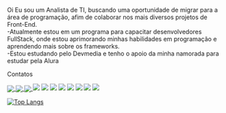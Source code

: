 
Oi
Eu sou um Analista de TI, buscando uma oportunidade de migrar para a área de programação, afim de colaborar nos mais diversos projetos de Front-End. <br>
-Atualmente estou em um programa para capacitar desenvolvedores FullStack, onde estou aprimorando minhas habilidades em programação e aprendendo mais sobre os frameworks. <br>
-Estou estudando pelo Devmedia e tenho o apoio da minha namorada para estudar pela Alura

Contatos
<a href="https://github.com/luizguilhermeh"> </a>

<a href="https://www.linkedin.com/in/luizguilhermecosta/" rel="nofollow"> 
<img align="center" src="https://img.shields.io/badge/LinkedIn-0077B5?style=for-the-badge&logo=linkedin&logoColor=white" /> </a>

<a href="mailto:luizguilhermehgo@gmail.com">
<img align="center" src="https://img.shields.io/badge/Gmail-D14836?style=for-the-badge&logo=gmail&logoColor=white" />

<a href="tel: +5562982377912">
<img align="center" src="https://img.shields.io/badge/Telegram-2CA5E0?style=for-the-badge&logo=telegram&logoColor=white" /> </a>


<img src="https://img.shields.io/badge/Angular-DD0031?style=for-the-badge&logo=angular&logoColor=white " />
<img src="https://img.shields.io/badge/Bootstrap-563D7C?style=for-the-badge&logo=bootstrap&logoColor=white" />
<img src="https://img.shields.io/badge/React-20232A?style=for-the-badge&logo=react&logoColor=61DAFB " />
<img src="https://img.shields.io/badge/Visual_Studio_Code-0078D4?style=for-the-badge&logo=visual%20studio%20code&logoColor=white " />
<img src="https://img.shields.io/badge/CSS3-1572B6?style=for-the-badge&logo=css3&logoColor=white " />
<img src="https://img.shields.io/badge/HTML5-E34F26?style=for-the-badge&logo=html5&logoColor=white " />
<img src="https://img.shields.io/badge/TypeScript-007ACC?style=for-the-badge&logo=typescript&logoColor=white " />

<img src="https://img.shields.io/badge/Stack_Overflow-FE7A16?style=for-the-badge&logo=stack-overflow&logoColor=white " />

[![Top Langs](https://github-readme-stats.vercel.app/api/top-langs/?username=luizguilhermeh&layout=compact)](https://github.com/luizguilhermeh/github-readme-stats)